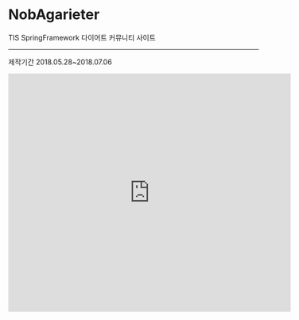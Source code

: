 # NobAgarieter
TIS   SpringFramework 다이어트 커뮤니티 사이트
<hr>
<p>제작기간 2018.05.28~2018.07.06</p>
<p><iframe width="568" height="480" src="https://www.youtube.com/embed/F6eZcHsQyBk" frameborder="0" allow="accelerometer; autoplay; encrypted-media; gyroscope; picture-in-picture" allowfullscreen></iframe></p>
